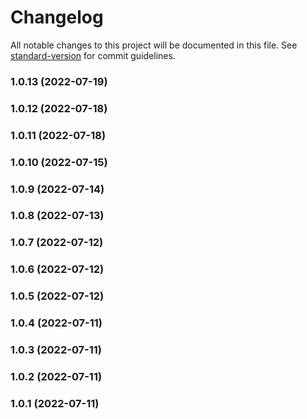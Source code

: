 # Changelog

All notable changes to this project will be documented in this file. See [standard-version](https://github.com/conventional-changelog/standard-version) for commit guidelines.

### 1.0.13 (2022-07-19)

### 1.0.12 (2022-07-18)

### 1.0.11 (2022-07-18)

### 1.0.10 (2022-07-15)

### 1.0.9 (2022-07-14)

### 1.0.8 (2022-07-13)

### 1.0.7 (2022-07-12)

### 1.0.6 (2022-07-12)

### 1.0.5 (2022-07-12)

### 1.0.4 (2022-07-11)

### 1.0.3 (2022-07-11)

### 1.0.2 (2022-07-11)

### 1.0.1 (2022-07-11)
